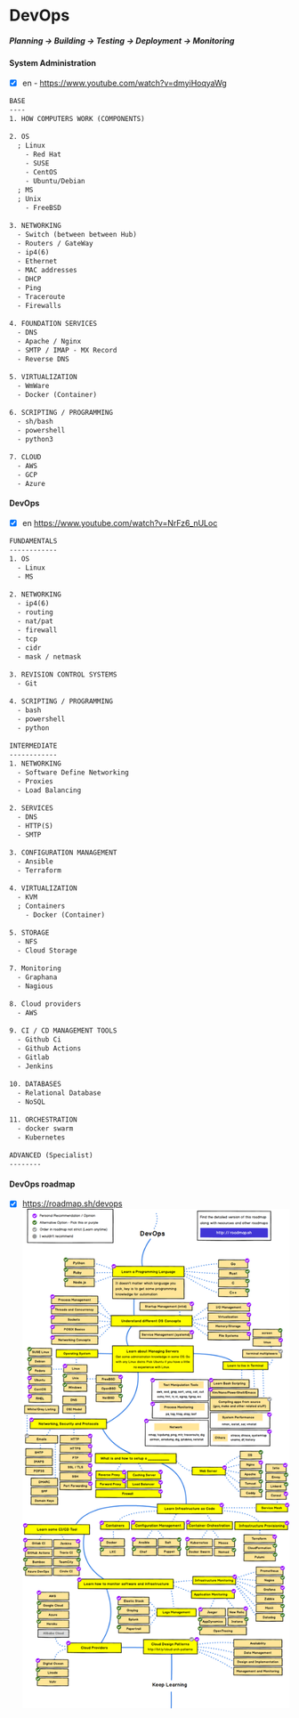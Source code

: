 # DevOps
##### Planning -> Building -> Testing -> Deployment -> Monitoring
#### System Administration
- [x] en - https://www.youtube.com/watch?v=dmyiHoqyaWg
```
BASE
----
1. HOW COMPUTERS WORK (COMPONENTS)

2. OS
  ; Linux
    - Red Hat
    - SUSE
    - CentOS
    - Ubuntu/Debian
  ; MS
  ; Unix
    - FreeBSD

3. NETWORKING
  - Switch (between between Hub)
  - Routers / GateWay
  - ip4(6)
  - Ethernet
  - MAC addresses
  - DHCP
  - Ping
  - Traceroute
  - Firewalls

4. FOUNDATION SERVICES
  - DNS
  - Apache / Nginx
  - SMTP / IMAP - MX Record
  - Reverse DNS

5. VIRTUALIZATION
  - WmWare
  - Docker (Container)

6. SCRIPTING / PROGRAMMING
  - sh/bash
  - powershell
  - python3

7. CLOUD
  - AWS
  - GCP
  - Azure
```

#### DevOps
- [x] en https://www.youtube.com/watch?v=NrFz6_nULoc
```
FUNDAMENTALS
------------
1. OS
  - Linux
  - MS

2. NETWORKING
  - ip4(6)
  - routing
  - nat/pat
  - firewall
  - tcp
  - cidr
  - mask / netmask

3. REVISION CONTROL SYSTEMS
  - Git

4. SCRIPTING / PROGRAMMING
  - bash
  - powershell
  - python

INTERMEDIATE
------------
1. NETWORKING
  - Software Define Networking
  - Proxies
  - Load Balancing

2. SERVICES
  - DNS
  - HTTP(S)
  - SMTP

3. CONFIGURATION MANAGEMENT
  - Ansible
  - Terraform

4. VIRTUALIZATION
  - KVM
  ; Containers
    - Docker (Container)

5. STORAGE
  - NFS
  - Cloud Storage

7. Monitoring
  - Graphana
  - Nagious

8. Cloud providers
  - AWS

9. CI / CD MANAGEMENT TOOLS
  - Github Ci
  - Github Actions
  - Gitlab
  - Jenkins

10. DATABASES
  - Relational Database
  - NoSQL

11. ORCHESTRATION
  - docker swarm
  - Kubernetes

ADVANCED (Specialist)
--------
```

#### DevOps roadmap
- [x] https://roadmap.sh/devops
![alt text](static/devops.png)

